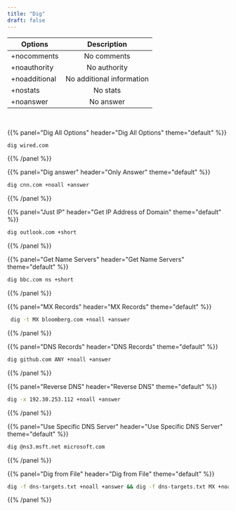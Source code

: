 ```yaml
---
title: "Dig"
draft: false
---
```

|    Options    |           Description               |
| ------------- |:-----------------------------------:|
| +nocomments   | No comments                         |
| +noauthority  | No authority                        |
| +noadditional | No additional information           |
| +nostats      | No stats                            |
| +noanswer     | No answer                           |

<br>

{{% panel="Dig All Options" header="Dig All Options" theme="default" %}}
```bash
dig wired.com
```
<div align="center">
<script type="text/javascript" src="https://asciinema.org/a/upPQdo6yJ56S6GuGgfuZ5lepH.js" id="asciicast-upPQdo6yJ56S6GuGgfuZ5lepH" async></script>
</div>
{{% /panel %}}

{{% panel="Dig answer" header="Only Answer" theme="default" %}}
```bash
dig cnn.com +noall +answer
```
<div align="center">
<script type="text/javascript" src="https://asciinema.org/a/HEmSPVbawkZArZaaEFNQLmv0x.js" id="asciicast-HEmSPVbawkZArZaaEFNQLmv0x" async></script>
</div>
{{% /panel %}}


{{% panel="Just IP" header="Get IP Address of Domain" theme="default" %}}
```bash
dig outlook.com +short
```
<div align="center">
<script type="text/javascript" src="https://asciinema.org/a/PUWRUFTlBarUpNPqc5SiX1msG.js" id="asciicast-PUWRUFTlBarUpNPqc5SiX1msG" async></script>
</div>
{{% /panel %}}

{{% panel="Get Name Servers" header="Get Name Servers" theme="default" %}}
```bash
dig bbc.com ns +short
```
<div align="center">
<script type="text/javascript" src="https://asciinema.org/a/nkAGJc3NdsBW0MaowqtXHqSpj.js" id="asciicast-nkAGJc3NdsBW0MaowqtXHqSpj" async></script>
</div>
{{% /panel %}}

{{% panel="MX Records" header="MX Records" theme="default" %}}
```bash
 dig -t MX bloomberg.com +noall +answer
```
<div align="center">
<script type="text/javascript" src="https://asciinema.org/a/8i6c5XnRqU4Qxprp5X8RBIjB7.js" id="asciicast-8i6c5XnRqU4Qxprp5X8RBIjB7" async></script>
</div>
{{% /panel %}}

{{% panel="DNS Records" header="DNS Records" theme="default" %}}
```bash
dig github.com ANY +noall +answer
```
<div align="center">
<script type="text/javascript" src="https://asciinema.org/a/mtotUiUZj7548IO9Tm2zOdQtD.js" id="asciicast-mtotUiUZj7548IO9Tm2zOdQtD" async></script>
</div>
{{% /panel %}}

{{% panel="Reverse DNS" header="Reverse DNS" theme="default" %}}
```bash
dig -x 192.30.253.112 +noall +answer
```
<div align="center">
<script type="text/javascript" src="https://asciinema.org/a/XDX1nRQp8fG8ofDgdUiXNrOKY.js" id="asciicast-XDX1nRQp8fG8ofDgdUiXNrOKY" async></script>
</div>
{{% /panel %}}

{{% panel="Use Specific DNS Server" header="Use Specific DNS Server" theme="default" %}}
```bash
dig @ns3.msft.net microsoft.com
```
<div align="center">
<script type="text/javascript" src="https://asciinema.org/a/oMqjNV1Do4jlbEFXDi59hXyZZ.js" id="asciicast-oMqjNV1Do4jlbEFXDi59hXyZZ" async></script>
</div>
{{% /panel %}}

{{% panel="Dig from File" header="Dig from File" theme="default" %}}
```bash
dig -f dns-targets.txt +noall +answer && dig -f dns-targets.txt MX +noall +answer
```
<div align="center">
<script type="text/javascript" src="https://asciinema.org/a/nrYpVboV1uIXicG2vI5AlnloT.js" id="asciicast-nrYpVboV1uIXicG2vI5AlnloT" async></script>
</div>
{{% /panel %}}
